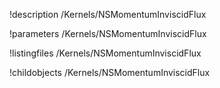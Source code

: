 !description /Kernels/NSMomentumInviscidFlux

!parameters /Kernels/NSMomentumInviscidFlux

!listingfiles /Kernels/NSMomentumInviscidFlux

!childobjects /Kernels/NSMomentumInviscidFlux
